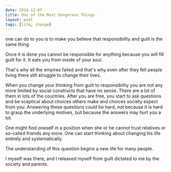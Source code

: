 ```yaml
---
date: 2018-12-07
title: One of the Most Dangerous Things
layout: post
tags: [life, change]
---
```


one can do to you is to make you believe that responsibility and guilt is the same thing.

Once it is done you cannot be responsible for anything because you will fill guilt for it. It eats you from inside of your soul.

That's why all the empires failed and that's why even after they fell people living there still struggle to change their lives. 

When you change your thinking from guilt to responsibility you are not any more limited by social constructs that have no sense.
There are a lot of them in lots of the countries. After you are free, you start to ask questions and be sceptical about choices 
others make and choices society expect from you. Answering these questions could be hard, not because it is hard to grasp the
underlying motives, but because the answers may hurt you a lot. 

One might find oneself in a position when she or he cannot trust relatives or so-called friends any more.
One can start thinking about changing his life entirely and systematically.

The understanding of this question begins a new life for many people.

I myself was there, and I released myself from guilt dictated to me by the society and parents. 

